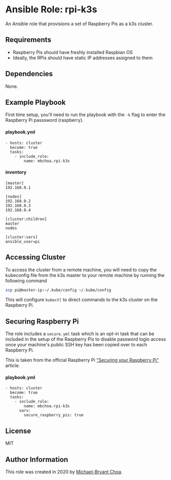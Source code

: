 Ansible Role: rpi-k3s
=========

An Ansible role that provisions a set of Raspberry Pis as a k3s cluster.

Requirements
------------

* Raspberry Pis should have freshly installed Raspbian OS
* Ideally, the RPis should have static IP addresses assigned to them

Dependencies
------------

None.

Example Playbook
----------------

First time setup, you'll need to run the playbook with the `-k` flag to enter the Raspberry Pi passsword (raspberry).

#### playbook.yml
    - hosts: cluster
      become: true
      tasks:
        - include_role:
            name: mbchoa.rpi-k3s

#### inventory
    [master]
    192.168.0.1

    [nodes]
    192.168.0.2
    192.168.0.3
    192.168.0.4

    [cluster:children]
    master
    nodes

    [cluster:vars]
    ansible_user=pi

Accessing Cluster
-----------------

To access the cluster from a remote machine, you will need to copy the kubeconfig file from the k3s master to your remote machine by running the following command

```bash
scp pi@master-ip:~/.kube/config ~/.kube/config
```

This will configure `kubectl` to direct commands to the k3s cluster on the Raspberry Pi.

Securing Raspberry Pi
---------------------

The role includes a `secure.yml` task which is an opt-in task that can be included in the setup of the Raspberry Pis to disable password login access once your machine's public SSH key has been copied over to each Raspberry Pi.

This is taken from the official Raspberry Pi ["Securing your Raspberry Pi"](https://www.raspberrypi.org/documentation/configuration/security.md) article.

#### playbook.yml
    - hosts: cluster
      become: true
      tasks:
        - include_role:
            name: mbchoa.rpi-k3s
          vars:
            secure_raspberry_pis: true

License
-------

MIT

Author Information
------------------

This role was created in 2020 by [Michael-Bryant Choa](https://www.github.com/mbchoa).
